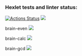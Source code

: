 ### Hexlet tests and linter status:
[![Actions Status](https://github.com/Nick1tos/python-project-49/workflows/hexlet-check/badge.svg)](https://github.com/Nick1tos/python-project-49/actions)
<a href="https://codeclimate.com/github/Nick1tos/python-project-49/maintainability"><img src="https://api.codeclimate.com/v1/badges/aadc353950375c4fea8d/maintainability" /></a>

brain-even
<a href="https://asciinema.org/a/xl47ftufJyRVFAjbBsgqnJbBM" target="_blank"><img src="https://asciinema.org/a/xl47ftufJyRVFAjbBsgqnJbBM.svg" /></a>

brain-calc
<a href="https://asciinema.org/a/PdNo1wONxWkwqG6RPyzTr35ng" target="_blank"><img src="https://asciinema.org/a/PdNo1wONxWkwqG6RPyzTr35ng.svg" /></a>

brain-gcd
<a href="https://asciinema.org/a/A7yBNuHNgSrKmiUKR4M8ew3D5" target="_blank"><img src="https://asciinema.org/a/A7yBNuHNgSrKmiUKR4M8ew3D5.svg" /></a>